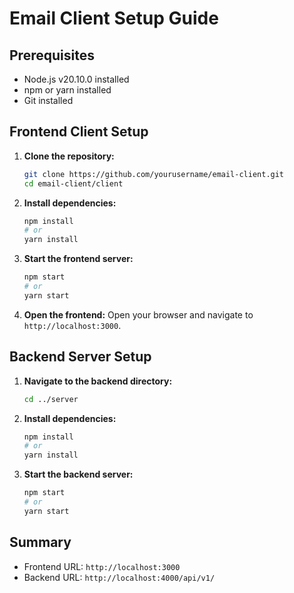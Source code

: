 # Email Client Setup Guide

## Prerequisites

- Node.js v20.10.0 installed
- npm or yarn installed
- Git installed

## Frontend Client Setup

1. **Clone the repository:**

   ```sh
   git clone https://github.com/yourusername/email-client.git
   cd email-client/client
   ```

2. **Install dependencies:**

   ```sh
   npm install
   # or
   yarn install
   ```

3. **Start the frontend server:**

   ```sh
   npm start
   # or
   yarn start
   ```

4. **Open the frontend:**
   Open your browser and navigate to `http://localhost:3000`.

## Backend Server Setup

1. **Navigate to the backend directory:**

   ```sh
   cd ../server
   ```

2. **Install dependencies:**

   ```sh
   npm install
   # or
   yarn install
   ```

3. **Start the backend server:**
   ```sh
   npm start
   # or
   yarn start
   ```

## Summary

- Frontend URL: `http://localhost:3000`
- Backend URL: `http://localhost:4000/api/v1/`
